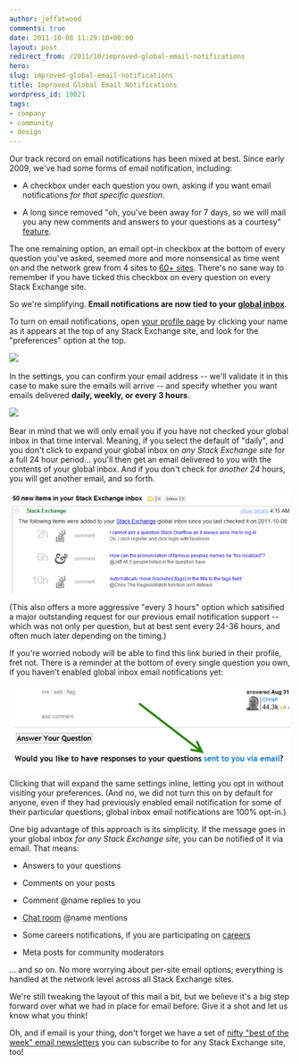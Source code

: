 ```yaml
---
author: jeffatwood
comments: true
date: 2011-10-08 11:29:10+00:00
layout: post
redirect_from: /2011/10/improved-global-email-notifications
hero: 
slug: improved-global-email-notifications
title: Improved Global Email Notifications
wordpress_id: 10021
tags:
- company
- community
- design
---
```


Our track record on email notifications has been mixed at best. Since early 2009, we've had some forms of email notification, including:





  * A checkbox under each question you own, asking if you want email notifications _for that specific question_.



  * A long since removed "oh, you've been away for 7 days, so we will mail you any new comments and answers to your questions as a courtesy" [feature](http://blog.stackoverflow.com/2009/02/now-showing-email-notifications/).




The one remaining option, an email opt-in checkbox at the bottom of every question you've asked, seemed more and more nonsensical as time went on and the network grew from 4 sites to [60+ sites](http://stackexchange.com/sites). There's no sane way to remember if you have ticked this checkbox on every question on every Stack Exchange site.

So we're simplifying. **Email notifications are now tied to your [global inbox](http://blog.stackoverflow.com/2010/09/new-global-inbox/)**.

To turn on email notifications, open [your profile page](http://stackoverflow.com/users/current) by clicking your name as it appears at the top of any Stack Exchange site, and look for the "preferences" option at the top.

![](http://i.stack.imgur.com/UZX4g.png)

In the settings, you can confirm your email address -- we'll validate it in this case to make sure the emails will arrive -- and specify whether you want emails delivered **daily, weekly, or every 3 hours**.

![](http://i.stack.imgur.com/BnDOh.png)

Bear in mind that we will only email you if you have not checked your global inbox in that time interval. Meaning, if you select the default of "daily", and you don't click to expand your global inbox on _any Stack Exchange site_ for a full 24 hour period... you'll then get an email delivered to you with the contents of your global inbox. And if you don't check for _another 24_ hours, you will get another email, and so forth.

![](/images/wordpress/global-inbox-email-example.png)

(This also offers a more aggressive "every 3 hours" option which satisified a major outstanding request for our previous email notification support -- which was not only per question, but at best sent every 24-36 hours, and often much later depending on the timing.)

If you're worried nobody will be able to find this link buried in their profile, fret not. There is a reminder at the bottom of every single question you own, if you haven't enabled global inbox email notifications yet:

![](/images/wordpress/global-inbox-email-question-reminder.png)

Clicking that will expand the same settings inline, letting you opt in without visiting your preferences. (And no, we did not turn this on by default for anyone, even if they had previously enabled email notification for some of their particular questions; global inbox email notifications are 100% opt-in.)

One big advantage of this approach is its simplicity. If the message goes in your global inbox _for any Stack Exchange site_, you can be notified of it via email. That means:





  * Answers to your questions


  * Comments on your posts


  * Comment @name replies to you


  * [Chat room](http://chat.stackexchange.com) @name mentions


  * Some careers notifications, if you are participating on [careers](http://careers.stackoverflow.com)


  * Meta posts for community moderators



... and so on. No more worrying about per-site email options; everything is handled at the network level across all Stack Exchange sites.

We're still tweaking the layout of this mail a bit, but we believe it's a big step forward over what we had in place for email before. Give it a shot and let us know what you think!

Oh, and if email is your thing, don't forget we have a set of [nifty "best of the week" email newsletters](http://stackexchange.com/newsletters) you can subscribe to for any Stack Exchange site, too!


